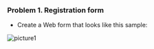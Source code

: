 ### Problem 1. Registration form
*	Create a Web form that looks like this sample:

![picture1](https://cloud.githubusercontent.com/assets/3619393/7003233/b2d1d68c-dc5f-11e4-8758-72d6af6d5cc0.png)
